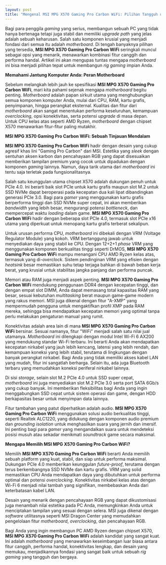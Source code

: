 ```yaml
---
layout: post
title: "Mengenal MSI MPG X570 Gaming Pro Carbon WiFi: Pilihan Tangguh untuk PC Gaming Anda"
---
```


Bagi para penggila *gaming* yang serius, membangun sebuah PC yang tidak hanya bertenaga tetapi juga stabil dan memiliki *upgrade path* yang jelas adalah sebuah keharusan. Salah satu komponen krusial yang menjadi fondasi dari semua itu adalah *motherboard*. Di tengah banyaknya pilihan yang tersedia, **MSI MPG X570 Gaming Pro Carbon WiFi** seringkali muncul sebagai opsi yang menarik, menawarkan kombinasi fitur canggih dan performa handal. Artikel ini akan mengupas tuntas mengapa *motherboard* ini bisa menjadi pilihan tepat untuk membangun *rig gaming* impian Anda.

**Memahami Jantung Komputer Anda: Peran Motherboard**

Sebelum melangkah lebih jauh ke spesifikasi **MSI MPG X570 Gaming Pro Carbon WiFi**, mari kita pahami sejenak mengapa *motherboard* begitu penting. *Motherboard* adalah papan sirkuit utama yang menghubungkan semua komponen komputer Anda, mulai dari CPU, RAM, kartu grafis, penyimpanan, hingga perangkat eksternal. Kualitas dan fitur dari *motherboard* akan sangat menentukan performa keseluruhan, kemampuan *overclocking*, opsi konektivitas, serta potensi *upgrade* di masa depan. Untuk CPU kelas atas seperti AMD Ryzen, *motherboard* dengan chipset X570 menawarkan fitur-fitur paling mutakhir.

**MSI MPG X570 Gaming Pro Carbon WiFi: Sebuah Tinjauan Mendalam**

**MSI MPG X570 Gaming Pro Carbon WiFi** hadir dengan desain yang cukup agresif khas lini "Gaming Pro Carbon" dari MSI. Estetika yang *sleek* dengan sentuhan aksen karbon dan pencahayaan RGB yang dapat disesuaikan memberikan tampilan premium yang cocok untuk dipadukan dengan komponen *gaming* lainnya. Namun, daya tarik utama dari *motherboard* ini tentu saja terletak pada fungsionalitasnya.

Salah satu keunggulan utama chipset X570 adalah dukungan penuh untuk PCIe 4.0. Ini berarti baik slot PCIe untuk kartu grafis maupun slot M.2 untuk SSD NVMe dapat beroperasi pada kecepatan dua kali lipat dibandingkan generasi PCIe 3.0. Bagi para *gamer* yang menggunakan kartu grafis berperforma tinggi dan SSD NVMe super cepat, ini akan memberikan *bandwidth* yang lebih besar, mengurangi potensi *bottleneck*, dan mempercepat waktu *loading* dalam game. **MSI MPG X570 Gaming Pro Carbon WiFi** hadir dengan beberapa slot PCIe 4.0, termasuk slot PCIe x16 utama yang diperkuat untuk menopang kartu grafis terberat sekalipun.

Untuk urusan performa CPU, *motherboard* ini dibekali dengan VRM (Voltage Regulator Module) yang kokoh. VRM bertanggung jawab untuk menyediakan daya yang stabil ke CPU. Dengan 12+2+1 *phase* VRM yang menggunakan komponen berkualitas tinggi seperti DrMOS, **MSI MPG X570 Gaming Pro Carbon WiFi** mampu menangani CPU AMD Ryzen kelas atas, termasuk yang di-*overclock*. Sistem pendinginan VRM yang efisien dengan *heatsink* besar memastikan suhu tetap terjaga bahkan di bawah beban kerja berat, yang krusial untuk stabilitas jangka panjang dan performa puncak.

Memori atau RAM juga menjadi aspek penting. **MSI MPG X570 Gaming Pro Carbon WiFi** mendukung penggunaan DDR4 dengan kecepatan tinggi, dan dengan empat slot DIMM, Anda dapat memasang total kapasitas RAM yang besar, sesuai kebutuhan *multitasking* berat maupun game-game modern yang rakus memori. MSI juga dikenal dengan fitur "A-XMP" yang mempermudah pengguna untuk mengaktifkan profil XMP pada RAM mereka, sehingga bisa mendapatkan kecepatan memori yang optimal tanpa perlu melakukan pengaturan manual yang rumit.

Konektivitas adalah area lain di mana **MSI MPG X570 Gaming Pro Carbon WiFi** bersinar. Sesuai namanya, fitur "WiFi" menjadi salah satu nilai jual utamanya. *Motherboard* ini dilengkapi dengan modul Intel Wi-Fi 6 AX200 yang mendukung standar Wi-Fi terbaru. Ini berarti Anda akan mendapatkan kecepatan nirkabel yang jauh lebih kencang, latensi yang lebih rendah, dan kemampuan koneksi yang lebih stabil, terutama di lingkungan dengan banyak perangkat nirkabel. Bagi Anda yang tidak memiliki akses kabel LAN yang mudah, fitur ini sangatlah berharga. Selain itu, ada juga Bluetooth terbaru yang memudahkan koneksi periferal nirkabel lainnya.

Di sisi *storage*, selain slot M.2 PCIe 4.0 untuk SSD super cepat, *motherboard* ini juga menyediakan slot M.2 PCIe 3.0 serta port SATA 6Gb/s yang cukup banyak. Ini memberikan fleksibilitas bagi Anda yang ingin menggabungkan SSD cepat untuk sistem operasi dan game, dengan HDD berkapasitas besar untuk menyimpan data lainnya.

Fitur tambahan yang patut diperhatikan adalah audio. **MSI MPG X570 Gaming Pro Carbon WiFi** menggunakan solusi audio berkualitas tinggi, seperti Realtek ALC1220, yang didukung dengan komponen audio premium dan *grounding isolation* untuk menghasilkan suara yang jernih dan imersif. Ini penting bagi para *gamer* yang mengandalkan suara untuk mendeteksi posisi musuh atau sekadar menikmati *soundtrack* game secara maksimal.

**Mengapa Memilih MSI MPG X570 Gaming Pro Carbon WiFi?**

Memilih **MSI MPG X570 Gaming Pro Carbon WiFi** berarti Anda memilih sebuah platform yang kuat, stabil, dan siap untuk performa maksimal. Dukungan PCIe 4.0 memberikan keunggulan *future-proof*, terutama dengan terus berkembangnya SSD NVMe dan kartu grafis. VRM yang solid memastikan CPU Anda mendapatkan daya yang dibutuhkan untuk performa optimal dan potensi *overclocking*. Konektivitas nirkabel kelas atas dengan Wi-Fi 6 menjadi nilai tambah yang signifikan, membebaskan Anda dari keterbatasan kabel LAN.

Desain yang menarik dengan pencahayaan RGB yang dapat dikustomisasi juga menambah nilai estetika pada PC Anda, memungkinkan Anda untuk menciptakan tampilan yang sesuai dengan selera. MSI juga dikenal dengan *software* utilitasnya seperti MSI Dragon Center yang memudahkan pengelolaan fitur *motherboard*, *overclocking*, dan pencahayaan RGB.

Bagi Anda yang ingin membangun PC AMD Ryzen dengan chipset X570, **MSI MPG X570 Gaming Pro Carbon WiFi** adalah kandidat yang sangat kuat. Ini adalah *motherboard* yang menawarkan keseimbangan luar biasa antara fitur canggih, performa handal, konektivitas lengkap, dan desain yang memukau, menjadikannya fondasi yang sangat baik untuk sebuah *rig gaming* yang tangguh dan bergaya.
